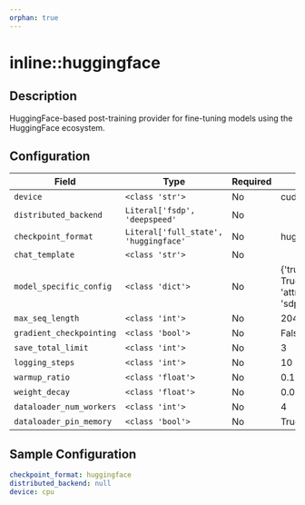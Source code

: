 ```yaml
---
orphan: true
---
```


# inline::huggingface

## Description

HuggingFace-based post-training provider for fine-tuning models using the HuggingFace ecosystem.

## Configuration

| Field | Type | Required | Default | Description |
|-------|------|----------|---------|-------------|
| `device` | `<class 'str'>` | No | cuda |  |
| `distributed_backend` | `Literal['fsdp', 'deepspeed'` | No |  |  |
| `checkpoint_format` | `Literal['full_state', 'huggingface'` | No | huggingface |  |
| `chat_template` | `<class 'str'>` | No | |
| `model_specific_config` | `<class 'dict'>` | No | {'trust_remote_code': True, 'attn_implementation': 'sdpa'} |  |
| `max_seq_length` | `<class 'int'>` | No | 2048 |  |
| `gradient_checkpointing` | `<class 'bool'>` | No | False |  |
| `save_total_limit` | `<class 'int'>` | No | 3 |  |
| `logging_steps` | `<class 'int'>` | No | 10 |  |
| `warmup_ratio` | `<class 'float'>` | No | 0.1 |  |
| `weight_decay` | `<class 'float'>` | No | 0.01 |  |
| `dataloader_num_workers` | `<class 'int'>` | No | 4 |  |
| `dataloader_pin_memory` | `<class 'bool'>` | No | True |  |

## Sample Configuration

```yaml
checkpoint_format: huggingface
distributed_backend: null
device: cpu

```

